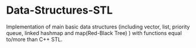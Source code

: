 # Data-Structures-STL
Implementation of main basic data structures (including vector, list, priority queue, linked hashmap and map(Red-Black Tree) ) with functions equal to/more than C++ STL.
